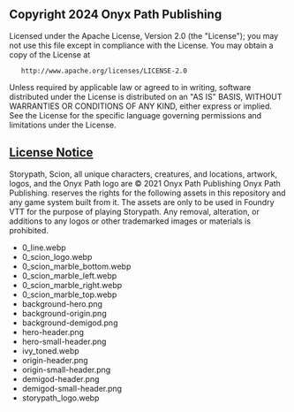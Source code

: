## Copyright 2024 Onyx Path Publishing

Licensed under the Apache License, Version 2.0 (the "License");
you may not use this file except in compliance with the License.
You may obtain a copy of the License at

       http://www.apache.org/licenses/LICENSE-2.0

Unless required by applicable law or agreed to in writing, software
distributed under the License is distributed on an "AS IS" BASIS,
WITHOUT WARRANTIES OR CONDITIONS OF ANY KIND, either express or implied.
See the License for the specific language governing permissions and
limitations under the License.

## [License Notice](https://gitlab.com/sigil-vtt-projects/onyx-path/storypath-fvtt/-/blob/main/README.md)

Storypath, Scion, all unique characters, creatures, and locations, artwork, logos, and the Onyx Path logo are © 2021 Onyx Path Publishing
Onyx Path Publishing. reserves the rights for the following assets in this repository and any game system built from it. The assets are only to be used in Foundry VTT for the purpose of playing Storypath. Any removal, alteration, or additions to any logos or other trademarked images or materials is prohibited.

- 0_line.webp
- 0_scion_logo.webp
- 0_scion_marble_bottom.webp
- 0_scion_marble_left.webp
- 0_scion_marble_right.webp
- 0_scion_marble_top.webp
- background-hero.png
- background-origin.png
- background-demigod.png
- hero-header.png
- hero-small-header.png
- ivy_toned.webp
- origin-header.png
- origin-small-header.png
- demigod-header.png
- demigod-small-header.png
- storypath_logo.webp
